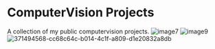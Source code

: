 # ComputerVision Projects
A collection of my public computervision projects. 
![image7](https://github.com/user-attachments/assets/f90897da-dfe9-4459-bb1c-06ed4691aca5)
![image9](https://github.com/user-attachments/assets/ee557666-f586-40dc-b62b-9627f1c0b45d)
![371494568-cc68c64c-b014-4c1f-a809-d1e20832a8db](https://github.com/user-attachments/assets/52e61a90-e982-428a-9b92-8d1b29295061)
